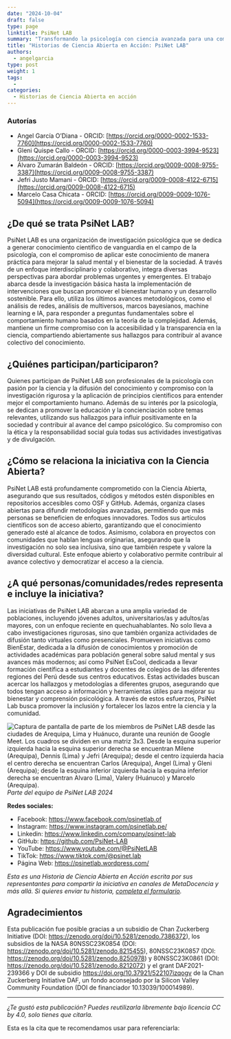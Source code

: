 ```yaml
---
date: "2024-10-04"
draft: false
type: page
linktitle: PsiNet LAB
summary: "Transformando la psicología con ciencia avanzada para una comprensión más profunda del comportamiento humano"
title: "Historias de Ciencia Abierta en Acción: PsiNet LAB"
authors:
  - angelgarcia
type: post
weight: 1
tags: 
  - 
categories:
  - Historias de Ciencia Abierta en acción
---
```


### Autorías
- Angel García O’Diana - ORCID: [https://orcid.org/0000-0002-1533-7760](https://orcid.org/0000-0002-1533-7760)
- Gleni Quispe Callo - ORCID: [https://orcid.org/0000-0003-3994-9523](https://orcid.org/0000-0003-3994-9523)
- Álvaro Zumarán Baldeón - ORCID: [https://orcid.org/0009-0008-9755-3387](https://orcid.org/0009-0008-9755-3387)
- Jefri Justo Mamani - ORCID: [https://orcid.org/0009-0008-4122-6715](https://orcid.org/0009-0008-4122-6715)
- Marcelo Casa Chicata - ORCID: [https://orcid.org/0009-0009-1076-5094](https://orcid.org/0009-0009-1076-5094)


## ¿De qué se trata PsiNet LAB?
PsiNet LAB es una organización de investigación psicológica que se dedica a generar conocimiento científico de vanguardia en el campo de la psicología, con el compromiso de aplicar este conocimiento de manera práctica para mejorar la salud mental y el bienestar de la sociedad. A través de un enfoque interdisciplinario y colaborativo, integra diversas perspectivas para abordar problemas urgentes y emergentes. El trabajo abarca desde la investigación básica hasta la implementación de intervenciones que buscan promover el bienestar humano y un desarrollo sostenible. Para ello, utiliza los últimos avances metodológicos, como el análisis de redes, análisis de multiversos, marcos bayesianos, machine learning e IA, para responder a preguntas fundamentales sobre el comportamiento humano basados en la teoría de la complejidad. Además, mantiene un firme compromiso con la accesibilidad y la transparencia en la ciencia, compartiendo abiertamente sus hallazgos para contribuir al avance colectivo del conocimiento.

## ¿Quiénes participan/participaron?
Quienes participan de PsiNet LAB son profesionales de la psicología con pasión por la ciencia y la difusión del conocimiento y compromiso con la investigación rigurosa y la aplicación de principios científicos para entender mejor el comportamiento humano. Además de su interés por la psicología, se dedican a promover la educación y la concienciación sobre temas relevantes, utilizando sus hallazgos para influir positivamente en la sociedad y contribuir al avance del campo psicológico. Su compromiso con la ética y la responsabilidad social guía todas sus actividades investigativas y de divulgación. 

## ¿Cómo se relaciona la iniciativa con la Ciencia Abierta?
PsiNet LAB está profundamente comprometido con la Ciencia Abierta, asegurando que sus resultados, códigos y métodos estén disponibles en repositorios accesibles como OSF y GitHub. Además, organiza clases abiertas para difundir metodologías avanzadas, permitiendo que más personas se beneficien de enfoques innovadores. Todos sus artículos científicos son de acceso abierto, garantizando que el conocimiento generado esté al alcance de todos. Asimismo, colabora en proyectos con comunidades que hablan lenguas originarias, asegurando que la investigación no solo sea inclusiva, sino que también respete y valore la diversidad cultural. Este enfoque abierto y colaborativo permite contribuir al avance colectivo y democratizar el acceso a la ciencia.

## ¿A qué personas/comunidades/redes representa e incluye la iniciativa?
Las iniciativas de PsiNet LAB abarcan a una amplia variedad de poblaciones, incluyendo jóvenes adultos, universitarios/as y adultos/as mayores, con un enfoque reciente en quechuahablantes. No solo lleva a cabo investigaciones rigurosas, sino que también organiza actividades de difusión tanto virtuales como presenciales.
Promueven iniciativas como BienEstar, dedicada a la difusión de conocimientos y promoción de actividades académicas para población general sobre salud mental y sus avances más modernos; así como PsiNet EsCool, dedicada a llevar formación científica a estudiantes y docentes de colegios de las diferentes regiones del Perú desde sus centros educativos.
Estas actividades buscan acercar los hallazgos y metodologías a diferentes grupos, asegurando que todos tengan acceso a información y herramientas útiles para mejorar su bienestar y comprensión psicológica. A través de estos esfuerzos, PsiNet Lab busca promover la inclusión y fortalecer los lazos entre la ciencia y la comunidad.

![Captura de pantalla de parte de los miembros de PsiNet LAB desde las ciudades de Arequipa, Lima y Huánuco, durante una reunión de Google Meet. Los cuadros se dividen en una matriz 3x3. Desde la esquina superior izquierda hacia la esquina superior derecha se encuentran Milene (Arequipa), Dennis (Lima) y Jefri (Arequipa); desde el centro izquierda hacia el centro derecha se encuentran Carlos (Arequipa), Angel (Lima) y Gleni (Arequipa); desde la esquina inferior izquierda hacia la esquina inferior derecha se encuentran Alvaro (Lima), Valery (Huánuco) y Marcelo (Arequipa).
](https://www.metadocencia.org/img/psinetlab.jpg) 
*Parte del equipo de PsiNet LAB 2024*

**Redes sociales:**
- Facebook: https://www.facebook.com/psinetlab.of
- Instagram: https://www.instagram.com/psinetlab.pe/
- Linkedin: https://www.linkedin.com/company/psinet-lab
- GitHub: https://github.com/PsiNet-LAB
- YouTube: https://www.youtube.com/@PsiNetLAB
- TikTok: https://www.tiktok.com/@psinet.lab
- Página Web: https://psinetlab.wordpress.com/

*Esta es una Historia de Ciencia Abierta en Acción escrita por sus representantes para  compartir la iniciativa en canales de MetaDocencia y más allá. Si quieres enviar tu historia, [completa el formulario](https://docs.google.com/forms/d/e/1FAIpQLSfC9eZfIn_rOf4Ist21AHOySWsZ-v4lCn1oN-xW3mJL6kWIeg/viewform).*

## Agradecimientos
Esta publicación fue posible gracias a un subsidio de Chan Zuckerberg Initiative (DOI: https://zenodo.org/doi/10.5281/zenodo.7386372), los subsidios de la NASA 80NSSC23K0854 (DOI: https://zenodo.org/doi/10.5281/zenodo.8215455), 80NSSC23K0857 (DOI: https://zenodo.org/doi/10.5281/zenodo.8250978) y 80NSSC23K0861 (DOI: https://zenodo.org/doi/10.5281/zenodo.8212072) y el grant DAF2021-239366 y DOI de subsidio https://doi.org/10.37921/522107izqogv de la Chan Zuckerberg Initiative DAF, un fondo aconsejado por la Silicon Valley Community Foundation (DOI de financiador 10.13039/100014989).

---

*¿Te gustó esta publicación? Puedes reutilizarla libremente bajo licencia CC by 4.0, solo tienes que citarla.* 

Esta es la cita que te recomendamos usar para referenciarla:
